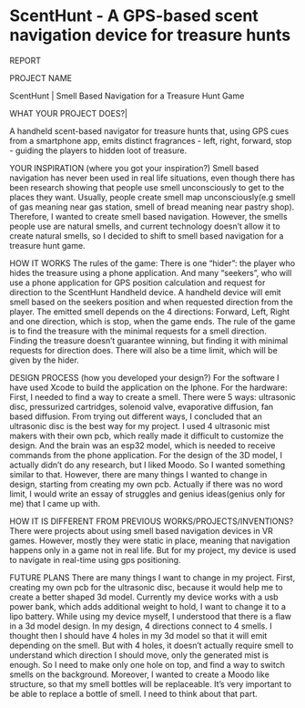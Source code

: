 # ScentHunt - A GPS-based scent navigation device for treasure hunts
REPORT


PROJECT NAME

ScentHunt | Smell Based Navigation for a Treasure Hunt Game

WHAT YOUR PROJECT DOES?|


A handheld scent-based navigator for treasure hunts that, using GPS cues from a smartphone app, emits distinct fragrances - left, right, forward, stop - guiding the players to hidden loot of treasure.

YOUR INSPIRATION (where you got your inspiration?)
Smell based navigation has never been used in real life situations, even though there has been research showing that people use smell unconsciously to get to the places they want. Usually, people create smell map unconsciously(e.g smell of gas meaning near gas station, smell of bread meaning near pastry shop). Therefore, I wanted to create smell based navigation. However, the smells people use are natural smells, and current technology doesn’t allow it to create natural smells, so I decided to shift to smell based navigation for a treasure hunt game.

HOW IT WORKS
The rules of the game:
There is one “hider”: the player who hides the treasure using a phone application. And many “seekers”, who will use a phone application for GPS position calculation and request for direction to the ScentHunt Handheld device. A handheld device will emit smell based on the seekers position and when requested direction from the player. The emitted smell depends on the 4 directions: Forward, Left, Right and one direction, which is stop, when the game ends. 
The rule of the game is to find the treasure with the minimal requests for a smell direction. Finding the treasure doesn’t guarantee winning, but finding it with minimal requests for direction does. There will also be a time limit, which will be given by the hider.


DESIGN PROCESS (how you developed your design?)
For the software I have used Xcode to build the application on the Iphone.
For the hardware:
First, I needed to find a way to create a smell. There were 5 ways: ultrasonic disc, pressurized cartridges, solenoid valve, evaporative diffusion, fan based diffusion. From trying out different ways, I concluded that an ultrasonic disc is the best way for my project.
I used 4 ultrasonic mist makers with their own pcb, which really made it difficult to customize the design. And the brain was an esp32 model, which is needed to receive commands from the phone application. 
For the design of the 3D model, I actually didn’t do any research, but I liked Moodo. So I wanted something similar to that. However, there are many things I wanted to change in design, starting from creating my own pcb. Actually if there was no word limit, I would write an essay of struggles and genius ideas(genius only for me) that I came up with.

HOW IT IS DIFFERENT FROM PREVIOUS WORKS/PROJECTS/INVENTIONS?
There were projects about using smell based navigation devices in VR games. However, mostly they were static in place, meaning that navigation happens only in a game not in real life. But for my project, my device is used to navigate in real-time using gps positioning. 

FUTURE PLANS
There are many things I want to change in my project. First, creating my own pcb for the ultrasonic disc, because it would help me to create a better shaped 3d model. Currently my device works with a usb power bank, which adds additional weight to hold, I want to change it to a lipo battery. While using my device myself, I understood that there is a flaw in a 3d model design. In my design, 4 directions connect to 4 smells. I thought then I should have 4 holes in my 3d model so that it will emit depending on the smell. But with 4 holes, it doesn’t actually require smell to understand which direction I should move, only the generated mist is enough.
So I need to make only one hole on top, and find a way to switch smells on the background.
Moreover, I wanted to create a Moodo like structure, so that my smell bottles will be replaceable. It’s very important to be able to replace a bottle of smell. I need to think about that part.
